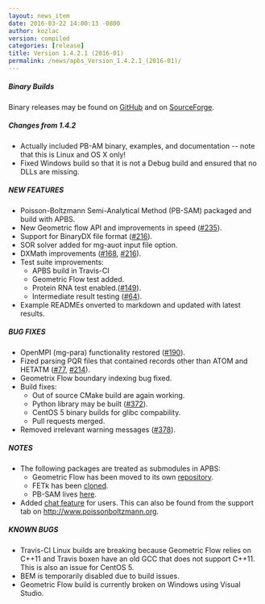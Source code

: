 ```yaml
---
layout: news_item
date: 2016-03-22 14:00:13 -0800
author: kozlac
version: compiled
categories: [release]
title: Version 1.4.2.1 (2016-01)
permalink: /news/apbs_Version_1.4.2.1_(2016-01)/
---
```



<h5>Binary Builds</h5>
<p>Binary releases may be found on <a href="https://gitgub.com/Electrostatics/apbs-pdb2pqr/releases/">GitHub</a> and on <a href="https://sourceforge.net/projects/apbs/files/apbs/">SourceForge</a>.
</p>

<h5>Changes from 1.4.2</h5>
<ul>
<li>Actually included PB-AM binary, examples, and documentation -- note that this is Linux and OS X only!</li>
<li>Fixed Windows build so that it is not a Debug build and ensured that no DLLs are missing.</li>
</ul>

<h5>NEW FEATURES</h5>
<ul>
<li>Poisson-Boltzmann Semi-Analytical Method (PB-SAM) packaged and build with APBS.</li>
<li>New Geometric flow API and improvements in speed (<a href="https://github.com/Electrostatics/apbs-pdb2pqr/issues/235">#235</a>).
<li>Support for BinaryDX file format (<a href="https://github.com/Electrostatics/apbs-pdb2pqr/issues/216">#216</a>).
<li>SOR solver added for mg-auot input file option.</li>
<li>DXMath improvements (<a href="https://github.com/Electrostatics/apbs-pdb2pqr/issues/168">#168</a>, <a href="https://github.com/Electrostatics/apbs-pdb2pqr/issues/216">#216</a>).</li>
<li>Test suite improvements:
<ul>
<li>APBS build in Travis-CI</li>
<li>Geometric Flow test added.</li>
<li>Protein RNA test enabled.(<a href="https://github.com/Electrostatics/apbs-pdb2pqr/issues/149">#149</a>).</li>
<li>Intermediate result testing (<a href="https://github.com/Electrostatics/apbs-pdb2pqr/issues/64">#64</a>).</li>
</ul>
</li>
<li>Example READMEs onverted to markdown and updated with latest results.</li>
</ul>

<h5>BUG FIXES</h5>
<ul>
<li>OpenMPI (mg-para) functionality restored (<a href="https://github.com/Electrostatics/apbs-pdb2pqr/issues/190">#190</a>).</li>
<li>Fized parsing PQR files that contained records other than ATOM and HETATM (<a href="https://github.com/Electrostatics/apbs-pdb2pqr/issues/77">#77</a>, <a href="https://github.com/Electrostatics/apbs-pdb2pqr/issues/214">#214</a>).</li>
<li>Geometrix Flow boundary indexing bug fixed.</li>
<li>Build fixes:
<ul>
<li>Out of source CMake build are again working.</li>
<li>Python library may be built (<a href="https://github.com/Electrostatics/apbs-pdb2pqr/issues/372">#372</a>).</li>
<li>CentOS 5 binary builds for glibc compability.</li>
<li>Pull requests merged.</li>
</ul>
</li>
<li> Removed irrelevant warning messages (<a href="https://github.com/Electrostatics/apbs-pdb2pqr/issues/378">#378</a>).</li>
</ul>

<h5>NOTES</h5>
<ul>
<li>The following packages are treated as submodules in APBS:
<ul>
<li>Geometric Flow has been moved to its own <a href="https://github.com/Electrostatics/geoflow_c/">repository</a>.</li>
<li>FETk has been <a href="https://github.com/Electrostatics/FETK/">cloned</a>.</li>
<li>PB-SAM lives <a href="https://github.com/Electrostatics/PB-SAM/">here</a>.</li>
</ul>
</li>
<li>Added <a href="https://gitter.im/Electrostatics/help/">chat feature</a> for users. This can also be found from the support tab on <a href="http://www.poissonboltzmann.org/">http://www.poissonboltzmann.org</a>.</li>
</ul>

<h5>KNOWN BUGS</h5>
<ul>
<li>Travis-CI Linux builds are breaking because Geometric Flow relies on C++11 and Travis boxen have an old GCC that does not support C++11. This is also an issue for CentOS 5.</li>
<li>BEM is temporarily disabled due to build issues.</li>
<li> Geometric Flow build is currently broken on Windows using Visual Studio.</li>
</ul>


